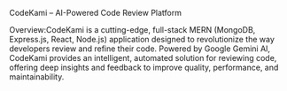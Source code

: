 CodeKami – AI-Powered Code Review Platform

Overview:CodeKami is a cutting-edge, full-stack MERN (MongoDB, Express.js, React, Node.js) application designed to revolutionize the way developers review and refine their code. Powered by Google Gemini AI, CodeKami provides an intelligent, automated solution for reviewing code, offering deep insights and feedback to improve quality, performance, and maintainability.
